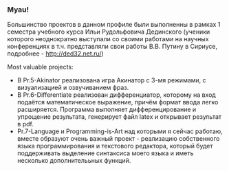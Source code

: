 ### Myau!

Большинство проектов в данном профиле были выполненны в рамках 1 семестра учебного курса Ильи Рудольфовича Дединского (ученики которого неоднократно выступали со своими работами 
на научных конференциях в т.ч. представляли свои работы В.В. Путину в Сириусе, подробнее - http://ded32.net.ru/) 

Most valuable projects:
- В Pr.5-Akinator реализована игра Акинатор с 3-мя режимами, с визуализацией и озвучиванием фраз. 
- В Pr.6-Differentiate реализован дифференциатор, которому на вход подаётся математическое выражение, причём формат ввода легко расширяется. Программа выполняет дифференцирование и упрощение результата, генерирует файл latex и открывает результат в pdf. 
- Pr.7-Language и Programming-is-Art над которыми я сейчас работаю, вместе образуют очень важный проект - реализацию собственного языка программирования и текстового редактора, который будет поддерживать выделение синтаксиса моего языка и иметь несколько дополнителььных функций.
